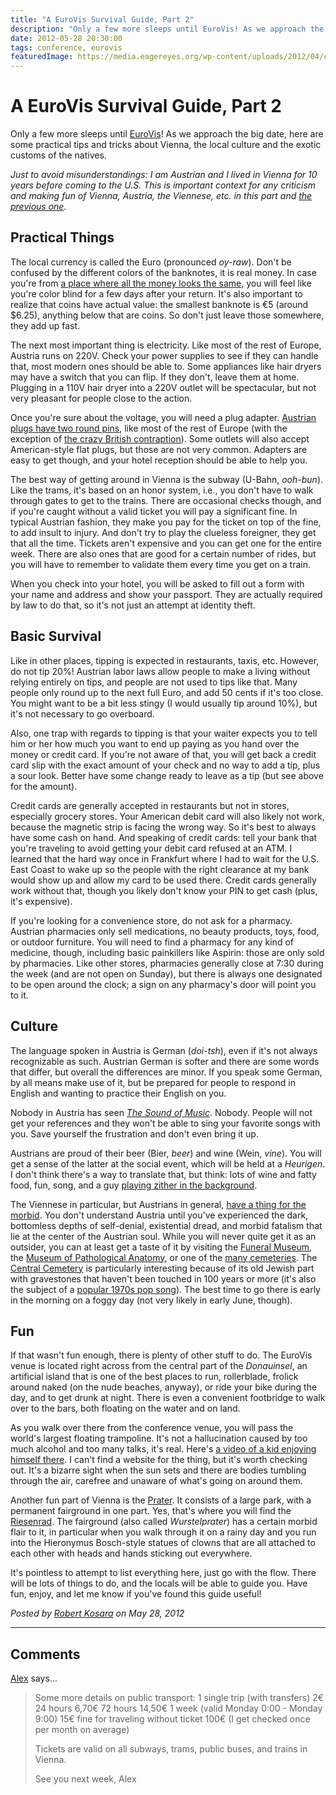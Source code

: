 ```yaml
---
title: "A EuroVis Survival Guide, Part 2"
description: "Only a few more sleeps until EuroVis! As we approach the big date, here are some practical tips and tricks about Vienna, the local culture and the exotic customs of the natives."
date: 2012-05-28 20:30:00
tags: conference, eurovis
featuredImage: https://media.eagereyes.org/wp-content/uploads/2012/04/eurovis-2012.png
---
```


# A EuroVis Survival Guide, Part 2

Only a few more sleeps until <a href="http://eurovis.org/">EuroVis</a>! As we approach the big date, here are some practical tips and tricks about Vienna, the local culture and the exotic customs of the natives.

<em>Just to avoid misunderstandings: I am Austrian and I lived in Vienna for 10 years before coming to the U.S. This is important context for any criticism and making fun of Vienna, Austria, the Viennese, etc. in this part and <a title="A EuroVis Survival Guide, Part 1" href="/blog/2012/eurovis-survival-guide-part-1">the previous one</a>.</em>

## Practical Things

The local currency is called the Euro (pronounced <em>oy-raw</em>). Don't be confused by the different colors of the banknotes, it is real money. In case you're from <a href="http://en.wikipedia.org/wiki/United_States">a place where all the money looks the same</a>, you will feel like you're color blind for a few days after your return. It's also important to realize that coins have actual value: the smallest banknote is €5 (around $6.25), anything below that are coins. So don't just leave those somewhere, they add up fast.

The next most important thing is electricity. Like most of the rest of Europe, Austria runs on 220V. Check your power supplies to see if they can handle that, most modern ones should be able to. Some appliances like hair dryers may have a switch that you can flip. If they don't, leave them at home. Plugging in a 110V hair dryer into a 220V outlet will be spectacular, but not very pleasant for people close to the action.

Once you're sure about the voltage, you will need a plug adapter. <a href="http://en.wikipedia.org/wiki/AC_power_plugs_and_sockets#Europlug_compatible_standards">Austrian plugs have two round pins</a>, like most of the rest of Europe (with the exception of <a href="http://en.wikipedia.org/wiki/AC_power_plugs_and_sockets#British_and_compatible_standards">the crazy British contraption</a>). Some outlets will also accept American-style flat plugs, but those are not very common. Adapters are easy to get though, and your hotel reception should be able to help you.

The best way of getting around in Vienna is the subway (U-Bahn, <em>ooh-bun</em>). Like the trams, it's based on an honor system, i.e., you don't have to walk through gates to get to the trains. There are occasional checks though, and if you're caught without a valid ticket you will pay a significant fine. In typical Austrian fashion, they make you pay for the ticket on top of the fine, to add insult to injury. And don't try to play the clueless foreigner, they get that all the time. Tickets aren't expensive and you can get one for the entire week. There are also ones that are good for a certain number of rides, but you will have to remember to validate them every time you get on a train.

When you check into your hotel, you will be asked to fill out a form with your name and address and show your passport. They are actually required by law to do that, so it's not just an attempt at identity theft.

## Basic Survival

Like in other places, tipping is expected in restaurants, taxis, etc. However, do not tip 20%! Austrian labor laws allow people to make a living without relying entirely on tips, and people are not used to tips like that. Many people only round up to the next full Euro, and add 50 cents if it's too close. You might want to be a bit less stingy (I would usually tip around 10%), but it's not necessary to go overboard.

Also, one trap with regards to tipping is that your waiter expects you to tell him or her how much you want to end up paying as you hand over the money or credit card. If you're not aware of that, you will get back a credit card slip with the exact amount of your check and no way to add a tip, plus a sour look. Better have some change ready to leave as a tip (but see above for the amount).

Credit cards are generally accepted in restaurants but not in stores, especially grocery stores. Your American debit card will also likely not work, because the magnetic strip is facing the wrong way. So it's best to always have some cash on hand. And speaking of credit cards: tell your bank that you're traveling to avoid getting your debit card refused at an ATM. I learned that the hard way once in Frankfurt where I had to wait for the U.S. East Coast to wake up so the people with the right clearance at my bank would show up and allow my card to be used there. Credit cards generally work without that, though you likely don't know your PIN to get cash (plus, it's expensive).

If you're looking for a convenience store, do not ask for a pharmacy. Austrian pharmacies only sell medications, no beauty products, toys, food, or outdoor furniture. You will need to find a pharmacy for any kind of medicine, though, including basic painkillers like Aspirin: those are only sold by pharmacies. Like other stores, pharmacies generally close at 7:30 during the week (and are not open on Sunday), but there is always one designated to be open around the clock; a sign on any pharmacy's door will point you to it.

## Culture

The language spoken in Austria is German (<em>doi-tsh</em>), even if it's not always recognizable as such. Austrian German is softer and there are some words that differ, but overall the differences are minor. If you speak some German, by all means make use of it, but be prepared for people to respond in English and wanting to practice their English on you.

Nobody in Austria has seen <em><a href="http://www.imdb.com/title/tt0059742/">The Sound of Music</a></em>. Nobody. People will not get your references and they won't be able to sing your favorite songs with you. Save yourself the frustration and don't even bring it up.

Austrians are proud of their beer (Bier, <em>beer</em>) and wine (Wein, <em>vine</em>). You will get a sense of the latter at the social event, which will be held at a <em>Heurigen</em>. I don't think there's a way to translate that, but think: lots of wine and fatty food, fun, song, and a guy <a href="http://www.youtube.com/watch?v=n4JpDUMXBqo">playing zither in the background</a>.

The Viennese in particular, but Austrians in general, <a href="http://en.wikipedia.org/wiki/Oh_du_lieber_Augustin">have a thing for the morbid</a>. You don't understand Austria until you've experienced the dark, bottomless depths of self-denial, existential dread, and morbid fatalism that lie at the center of the Austrian soul. While you will never quite get it as an outsider, you can at least get a taste of it by visiting the <a href="http://www.wien.info/en/sightseeing/sights/from-a-to-f/funeral-museum">Funeral Museum</a>, the <a href="http://www.narrenturm.at/">Museum of Pathological Anatomy</a>, or one of the <a href="http://www.wien.info/en/sightseeing/sights/cemeteries">many cemeteries</a>. The <a href="http://www.wien.info/en/sightseeing/sights/from-s-to-z/central-cemetery">Central Cemetery</a> is particularly interesting because of its old Jewish part with gravestones that haven't been touched in 100 years or more (it's also the subject of a <a href="http://www.youtube.com/watch?v=zrmlJm9JNJA">popular 1970s pop song</a>). The best time to go there is early in the morning on a foggy day (not very likely in early June, though).

## Fun

If that wasn't fun enough, there is plenty of other stuff to do. The EuroVis venue is located right across from the central part of the <em>Donauinsel</em>, an artificial island that is one of the best places to run, rollerblade, frolick around naked (on the nude beaches, anyway), or ride your bike during the day, and to get drunk at night. There is even a convenient footbridge to walk over to the bars, both floating on the water and on land.

As you walk over there from the conference venue, you will pass the world's largest floating trampoline. It's not a hallucination caused by too much alcohol and too many talks, it's real. Here's <a href="http://www.youtube.com/watch?v=5ZFJzHP0_iM">a video of a kid enjoying himself there</a>. I can't find a website for the thing, but it's worth checking out. It's a bizarre sight when the sun sets and there are bodies tumbling through the air, carefree and unaware of what's going on around them.

Another fun part of Vienna is the <a href="http://en.wikipedia.org/wiki/Prater">Prater</a>. It consists of a large park, with a permanent fairground in one part. Yes, that's where you will find the <a href="http://en.wikipedia.org/wiki/Wiener_Riesenrad">Riesenrad</a>. The fairground (also called <em>Wurstelprater</em>) has a certain morbid flair to it, in particular when you walk through it on a rainy day and you run into the Hieronymus Bosch-style statues of clowns that are all attached to each other with heads and hands sticking out everywhere.

It's pointless to attempt to list everything here, just go with the flow. There will be lots of things to do, and the locals will be able to guide you. Have fun, enjoy, and let me know if you've found this guide useful!


_Posted by <a href="/about">Robert Kosara</a> on May 28, 2012_


<aside class="comments">

---
## Comments

<a href="http://ieg.ifs.tuwien.ac.at/" rel="nofollow noopener" target="_blank">Alex</a> says…
>	Some more details on public transport:
>	1 single trip (with transfers) 2€
>	24 hours 6,70€
>	72 hours 14,50€
>	1 week (valid Monday 0:00 - Monday 9:00) 15€
>	fine for traveling without ticket 100€ (I get checked once per month on average)
>	
>	Tickets are valid on all subways, trams, public buses, and trains in Vienna. 
>	
>	See you next week,
>	Alex

</aside>

